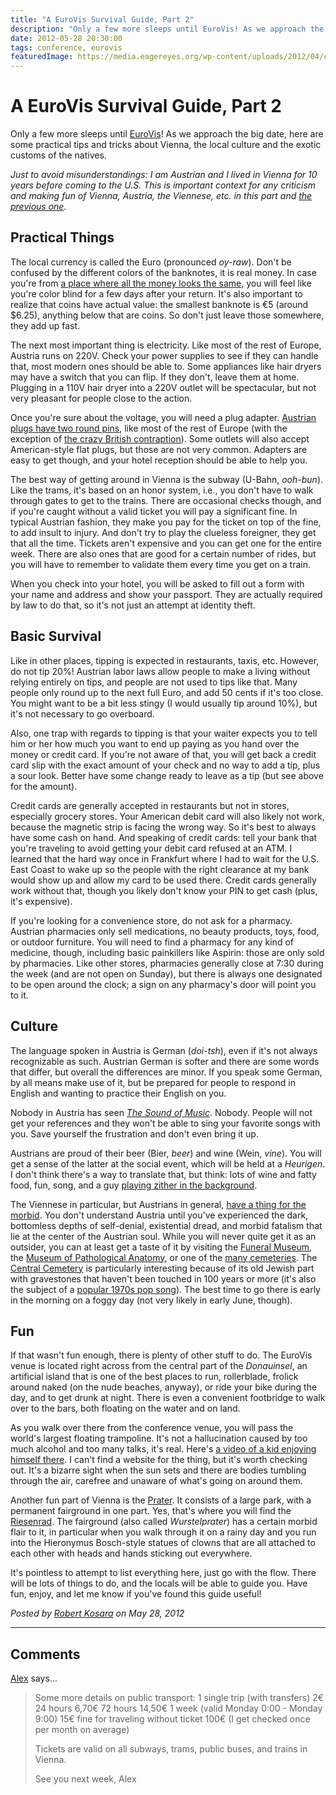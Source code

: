 ```yaml
---
title: "A EuroVis Survival Guide, Part 2"
description: "Only a few more sleeps until EuroVis! As we approach the big date, here are some practical tips and tricks about Vienna, the local culture and the exotic customs of the natives."
date: 2012-05-28 20:30:00
tags: conference, eurovis
featuredImage: https://media.eagereyes.org/wp-content/uploads/2012/04/eurovis-2012.png
---
```


# A EuroVis Survival Guide, Part 2

Only a few more sleeps until <a href="http://eurovis.org/">EuroVis</a>! As we approach the big date, here are some practical tips and tricks about Vienna, the local culture and the exotic customs of the natives.

<em>Just to avoid misunderstandings: I am Austrian and I lived in Vienna for 10 years before coming to the U.S. This is important context for any criticism and making fun of Vienna, Austria, the Viennese, etc. in this part and <a title="A EuroVis Survival Guide, Part 1" href="/blog/2012/eurovis-survival-guide-part-1">the previous one</a>.</em>

## Practical Things

The local currency is called the Euro (pronounced <em>oy-raw</em>). Don't be confused by the different colors of the banknotes, it is real money. In case you're from <a href="http://en.wikipedia.org/wiki/United_States">a place where all the money looks the same</a>, you will feel like you're color blind for a few days after your return. It's also important to realize that coins have actual value: the smallest banknote is €5 (around $6.25), anything below that are coins. So don't just leave those somewhere, they add up fast.

The next most important thing is electricity. Like most of the rest of Europe, Austria runs on 220V. Check your power supplies to see if they can handle that, most modern ones should be able to. Some appliances like hair dryers may have a switch that you can flip. If they don't, leave them at home. Plugging in a 110V hair dryer into a 220V outlet will be spectacular, but not very pleasant for people close to the action.

Once you're sure about the voltage, you will need a plug adapter. <a href="http://en.wikipedia.org/wiki/AC_power_plugs_and_sockets#Europlug_compatible_standards">Austrian plugs have two round pins</a>, like most of the rest of Europe (with the exception of <a href="http://en.wikipedia.org/wiki/AC_power_plugs_and_sockets#British_and_compatible_standards">the crazy British contraption</a>). Some outlets will also accept American-style flat plugs, but those are not very common. Adapters are easy to get though, and your hotel reception should be able to help you.

The best way of getting around in Vienna is the subway (U-Bahn, <em>ooh-bun</em>). Like the trams, it's based on an honor system, i.e., you don't have to walk through gates to get to the trains. There are occasional checks though, and if you're caught without a valid ticket you will pay a significant fine. In typical Austrian fashion, they make you pay for the ticket on top of the fine, to add insult to injury. And don't try to play the clueless foreigner, they get that all the time. Tickets aren't expensive and you can get one for the entire week. There are also ones that are good for a certain number of rides, but you will have to remember to validate them every time you get on a train.

When you check into your hotel, you will be asked to fill out a form with your name and address and show your passport. They are actually required by law to do that, so it's not just an attempt at identity theft.

## Basic Survival

Like in other places, tipping is expected in restaurants, taxis, etc. However, do not tip 20%! Austrian labor laws allow people to make a living without relying entirely on tips, and people are not used to tips like that. Many people only round up to the next full Euro, and add 50 cents if it's too close. You might want to be a bit less stingy (I would usually tip around 10%), but it's not necessary to go overboard.

Also, one trap with regards to tipping is that your waiter expects you to tell him or her how much you want to end up paying as you hand over the money or credit card. If you're not aware of that, you will get back a credit card slip with the exact amount of your check and no way to add a tip, plus a sour look. Better have some change ready to leave as a tip (but see above for the amount).

Credit cards are generally accepted in restaurants but not in stores, especially grocery stores. Your American debit card will also likely not work, because the magnetic strip is facing the wrong way. So it's best to always have some cash on hand. And speaking of credit cards: tell your bank that you're traveling to avoid getting your debit card refused at an ATM. I learned that the hard way once in Frankfurt where I had to wait for the U.S. East Coast to wake up so the people with the right clearance at my bank would show up and allow my card to be used there. Credit cards generally work without that, though you likely don't know your PIN to get cash (plus, it's expensive).

If you're looking for a convenience store, do not ask for a pharmacy. Austrian pharmacies only sell medications, no beauty products, toys, food, or outdoor furniture. You will need to find a pharmacy for any kind of medicine, though, including basic painkillers like Aspirin: those are only sold by pharmacies. Like other stores, pharmacies generally close at 7:30 during the week (and are not open on Sunday), but there is always one designated to be open around the clock; a sign on any pharmacy's door will point you to it.

## Culture

The language spoken in Austria is German (<em>doi-tsh</em>), even if it's not always recognizable as such. Austrian German is softer and there are some words that differ, but overall the differences are minor. If you speak some German, by all means make use of it, but be prepared for people to respond in English and wanting to practice their English on you.

Nobody in Austria has seen <em><a href="http://www.imdb.com/title/tt0059742/">The Sound of Music</a></em>. Nobody. People will not get your references and they won't be able to sing your favorite songs with you. Save yourself the frustration and don't even bring it up.

Austrians are proud of their beer (Bier, <em>beer</em>) and wine (Wein, <em>vine</em>). You will get a sense of the latter at the social event, which will be held at a <em>Heurigen</em>. I don't think there's a way to translate that, but think: lots of wine and fatty food, fun, song, and a guy <a href="http://www.youtube.com/watch?v=n4JpDUMXBqo">playing zither in the background</a>.

The Viennese in particular, but Austrians in general, <a href="http://en.wikipedia.org/wiki/Oh_du_lieber_Augustin">have a thing for the morbid</a>. You don't understand Austria until you've experienced the dark, bottomless depths of self-denial, existential dread, and morbid fatalism that lie at the center of the Austrian soul. While you will never quite get it as an outsider, you can at least get a taste of it by visiting the <a href="http://www.wien.info/en/sightseeing/sights/from-a-to-f/funeral-museum">Funeral Museum</a>, the <a href="http://www.narrenturm.at/">Museum of Pathological Anatomy</a>, or one of the <a href="http://www.wien.info/en/sightseeing/sights/cemeteries">many cemeteries</a>. The <a href="http://www.wien.info/en/sightseeing/sights/from-s-to-z/central-cemetery">Central Cemetery</a> is particularly interesting because of its old Jewish part with gravestones that haven't been touched in 100 years or more (it's also the subject of a <a href="http://www.youtube.com/watch?v=zrmlJm9JNJA">popular 1970s pop song</a>). The best time to go there is early in the morning on a foggy day (not very likely in early June, though).

## Fun

If that wasn't fun enough, there is plenty of other stuff to do. The EuroVis venue is located right across from the central part of the <em>Donauinsel</em>, an artificial island that is one of the best places to run, rollerblade, frolick around naked (on the nude beaches, anyway), or ride your bike during the day, and to get drunk at night. There is even a convenient footbridge to walk over to the bars, both floating on the water and on land.

As you walk over there from the conference venue, you will pass the world's largest floating trampoline. It's not a hallucination caused by too much alcohol and too many talks, it's real. Here's <a href="http://www.youtube.com/watch?v=5ZFJzHP0_iM">a video of a kid enjoying himself there</a>. I can't find a website for the thing, but it's worth checking out. It's a bizarre sight when the sun sets and there are bodies tumbling through the air, carefree and unaware of what's going on around them.

Another fun part of Vienna is the <a href="http://en.wikipedia.org/wiki/Prater">Prater</a>. It consists of a large park, with a permanent fairground in one part. Yes, that's where you will find the <a href="http://en.wikipedia.org/wiki/Wiener_Riesenrad">Riesenrad</a>. The fairground (also called <em>Wurstelprater</em>) has a certain morbid flair to it, in particular when you walk through it on a rainy day and you run into the Hieronymus Bosch-style statues of clowns that are all attached to each other with heads and hands sticking out everywhere.

It's pointless to attempt to list everything here, just go with the flow. There will be lots of things to do, and the locals will be able to guide you. Have fun, enjoy, and let me know if you've found this guide useful!


_Posted by <a href="/about">Robert Kosara</a> on May 28, 2012_


<aside class="comments">

---
## Comments

<a href="http://ieg.ifs.tuwien.ac.at/" rel="nofollow noopener" target="_blank">Alex</a> says…
>	Some more details on public transport:
>	1 single trip (with transfers) 2€
>	24 hours 6,70€
>	72 hours 14,50€
>	1 week (valid Monday 0:00 - Monday 9:00) 15€
>	fine for traveling without ticket 100€ (I get checked once per month on average)
>	
>	Tickets are valid on all subways, trams, public buses, and trains in Vienna. 
>	
>	See you next week,
>	Alex

</aside>

